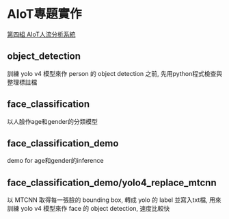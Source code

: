 # AIoT專題實作
[第四組 AIoT人流分析系統](https://drive.google.com/file/d/1r07A2nqnBT2vzzC84VvdAU4mbS5jxwh9/view?usp=sharing)

## object_detection
訓練 yolo v4 模型來作 person 的 object detection 之前, 先用python程式檢查與整理標註檔

## face_classification
以人臉作age和gender的分類模型

## face_classification_demo
demo for age和gender的inference

## face_classification_demo/yolo4_replace_mtcnn
以 MTCNN 取得每一張臉的 bounding box, 轉成 yolo 的 label 並寫入txt檔, 用來訓練 yolo v4 模型來作 face 的 object detection, 速度比較快
